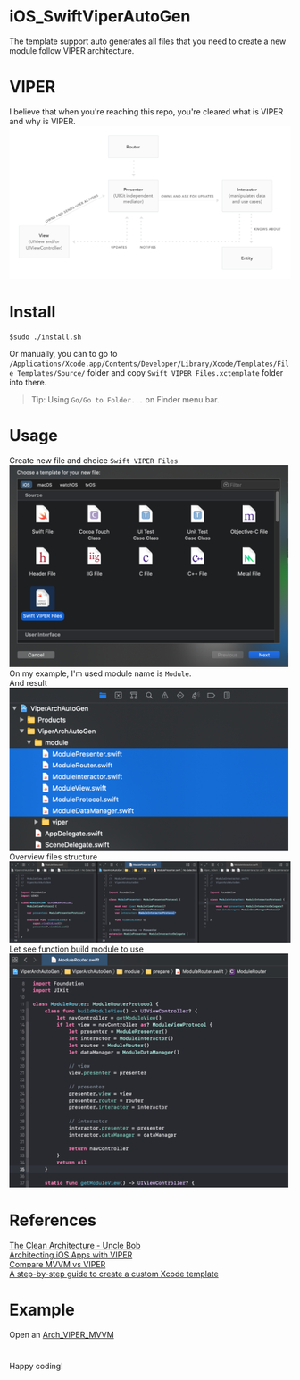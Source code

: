 # iOS_SwiftViperAutoGen
The template support auto generates all files that you need to create a new module follow VIPER architecture.

# VIPER 
I believe that when you're reaching this repo, you're cleared what is VIPER and why is VIPER.
<br>
[<img src="img/viper_diagram.png" width="800"/>](/img/viper_diagram.png)

# Install
```shell
$sudo ./install.sh
```
Or manually, you can to go to `/Applications/Xcode.app/Contents/Developer/Library/Xcode/Templates/File Templates/Source/` folder and copy `Swift VIPER Files.xctemplate` folder into there.
>Tip: Using `Go/Go to Folder...` on Finder menu bar.


# Usage
Create new file and choice `Swift VIPER Files` 
<br>
[<img src="img/CreateSwiftVIPERFiles.png" width="500"/>](/img/CreateSwiftVIPERFiles.png)
<br>
On my example, I'm used module name is `Module`.<br>
And result
<br>
[<img src="img/CreatedSwiftVIPERFiles.png" width="500"/>](/img/CreatedSwiftVIPERFiles.png)
<br>
Overview files structure<br>
[<img src="img/FilesStructure.png" max-height="100"/>](/img/FilesStructure.png)
<br>
Let see function build module to use<br>
[<img src="img/BuildModule.png" width="500"/>](/img/BuildModule.png)


# References
[The Clean Architecture - Uncle Bob](https://blog.cleancoder.com/uncle-bob/2012/08/13/the-clean-architecture.html)<br>
[Architecting iOS Apps with VIPER](https://www.objc.io/issues/13-architecture/viper/)<br>
[Compare MVVM vs VIPER](https://auth0.com/blog/compare-mvvm-and-viper-architectures/)<br>
[A step-by-step guide to create a custom Xcode template](https://diamantidis.github.io/2019/07/21/xcode-custom-templates)


# Example
Open an [Arch_VIPER_MVVM](https://github.com/lamhoangx/Arch_VIPER_MVVM.git)

#
Happy coding!